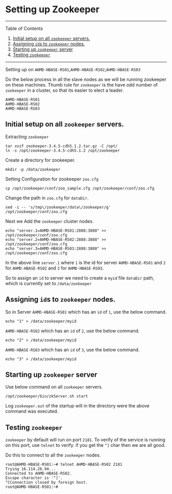 
<a name="Setting up Zookeeper"></a>

# Setting up Zookeeper 


---

Table of Contents

1. <a href="#Initial setup on all `zookeeper` servers.">Initial setup on all `zookeeper` servers.</a>
2. <a href="#Assigning `id`s to `zookeeper` nodes.">Assigning `id`s to `zookeeper` nodes.</a>
3. <a href="#Starting up `zookeeper` server">Starting up `zookeeper` server</a>
4. <a href="#Testing `zookeeper`">Testing `zookeeper`</a>

---


Setting up on `AHMD-HBASE-RS01`,`AHMD-HBASE-RS02`,`AHMD-HBASE-RS03`

Do the below process in all the slave nodes as we will be running zookeeper on these machines.
Thumb rule for `zookeeper` is the have odd number of `zookeeper` in a cluster, so that its easier to elect a leader.
	
	AHMD-HBASE-RS01
	AHMD-HBASE-RS02
	AHMD-HBASE-RS03


<a name="Initial setup on all `zookeeper` servers."></a>

## Initial setup on all `zookeeper` servers.

Extracting `zookeeper`
	
	tar xvzf zookeeper-3.4.5-cdh5.1.2.tar.gz -C /opt/
	ln -s /opt/zookeeper-3.4.5-cdh5.1.2 /opt/zookeeper


Create a directory for zookeeper.

	mkdir -p /data/zookeeper

Setting Configuration for zookeeper `zoo.cfg`
	
	cp /opt/zookeeper/conf/zoo_sample.cfg /opt/zookeeper/conf/zoo.cfg

Change the path in `zoo.cfg` for `dataDir`.

	sed -i -- 's/tmp\/zookeeper/data\/zookeeper/g' /opt/zookeeper/conf/zoo.cfg

Next we Add the `zookeeper` cluster nodes.  
	
	echo "server.1=AHMD-HBASE-RS01:2888:3888" >> /opt/zookeeper/conf/zoo.cfg
	echo "server.2=AHMD-HBASE-RS02:2888:3888" >> /opt/zookeeper/conf/zoo.cfg
	echo "server.3=AHMD-HBASE-RS03:2888:3888" >> /opt/zookeeper/conf/zoo.cfg

In the above line `server.1` where `1` is the id for server `AHMD-HBASE-RS01` and
`2` for `AHMD-HBASE-RS02` and `3` for `AHMD-HBASE-RS03`. 

So to assign an `id` to server we need to create a `myid` file `dataDir` path, which is currently set to `/data/zookeeper`


<a name="Assigning `id`s to `zookeeper` nodes."></a>

## Assigning `id`s to `zookeeper` nodes.

So in Server `AHMD-HBASE-RS01` which has an `id` of `1`, use the below command.

	echo "1" > /data/zookeeper/myid

`AHMD-HBASE-RS02` which has an `id` of `2`, use the below command.

	echo "2" > /data/zookeeper/myid

`AHMD-HBASE-RS03` which has an `id` of `3`, use the below command.

	echo "3" > /data/zookeeper/myid
 

<a name="Starting up `zookeeper` server"></a>

## Starting up `zookeeper` server 

Use below command on all `zookeeper` servers.

	/opt/zookeeper/bin/zkServer.sh start 

Log `zookeeper.out` of the startup will in the directory were the above command was executed.



<a name="Testing `zookeeper`"></a>

## Testing `zookeeper`

`zookeeper` by default will run on port `2181`. To verify of the service is running on this port, use `telnet` to verify. if you get the `^]` char then we are all good. 

Do this to connect to all the `zookeeper` nodes.

	root@AHMD-HBASE-RS01:~# telnet AHMD-HBASE-RS02 2181
	Trying 16.114.26.94...
	Connected to AHMD-HBASE-RS02.
	Escape character is '^]'.
	^CConnection closed by foreign host.
	root@AHMD-HBASE-RS01:~#